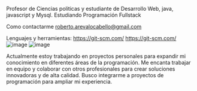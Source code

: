 Profesor de Ciencias politicas y estudiante de Desarrollo Web, java, javascript y  Mysql.
Estudiando Programación Fullstack

Como contactarme roberto.arevalocabello@gmail.com

Lenguajes y herramientas:
https://git-scm.com/ https://git-scm.com/ ![image](https://github.com/Are851/Are851/assets/128761582/9d0dc86f-c0c9-4804-8f61-d3d6706a1870)
![image](https://github.com/Are851/Are851/assets/128761582/db5da7a9-90bf-4b0c-bcec-8224a9aafd56)



Actualmente estoy trabajando en proyectos personales para expandir mi conocimiento en diferentes áreas de la programación.
Me encanta trabajar en equipo y colaborar con otros profesionales para crear soluciones innovadoras y de alta calidad. 
Busco integrarme a proyectos de programación para ampliar mi experiencia.
